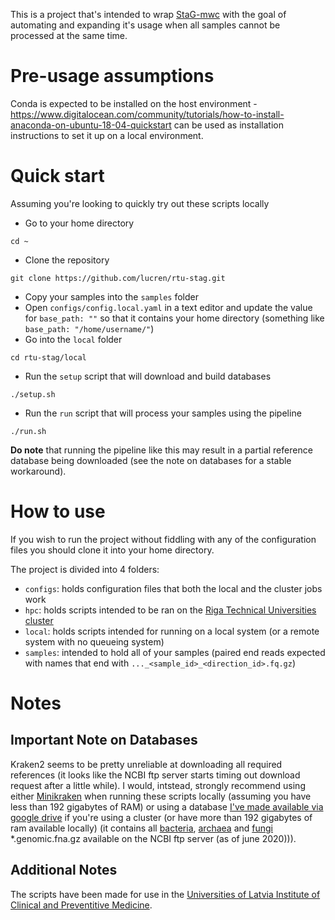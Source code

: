 This is a project that's intended to wrap [StaG-mwc](https://github.com/ctmrbio/stag-mwc) with the goal of automating and expanding it's usage when all samples cannot be processed at the same time.

# Pre-usage assumptions

Conda is expected to be installed on the host environment - https://www.digitalocean.com/community/tutorials/how-to-install-anaconda-on-ubuntu-18-04-quickstart can be used as installation instructions to set it up on a local environment.

# Quick start

Assuming you're looking to quickly try out these scripts locally
* Go to your home directory 
```
cd ~
```
* Clone the repository
```
git clone https://github.com/lucren/rtu-stag.git
```
* Copy your samples into the `samples` folder
* Open `configs/config.local.yaml` in a text editor and update the value for `base_path: ""` so that it contains your home directory (something like `base_path: "/home/username/"`)
* Go into the `local` folder
```
cd rtu-stag/local
```
* Run the `setup` script that will download and build databases 
```
./setup.sh
```
* Run the `run` script that will process your samples using the pipeline
```
./run.sh
```

**Do note** that running the pipeline like this may result in a partial reference database being downloaded (see the note on databases for a stable workaround).

# How to use

If you wish to run the project without fiddling with any of the configuration files you should clone it into your home directory.

The project is divided into 4 folders:
* `configs`: holds configuration files that both the local and the cluster jobs work
* `hpc`: holds scripts intended to be ran on the [Riga Technical Universities cluster](https://hpc.rtu.lv/)
* `local`: holds scripts intended for running on a local system (or a remote system with no queueing system)
* `samples`: intended to hold all of your samples (paired end reads expected with names that end with `..._<sample_id>_<direction_id>.fq.gz`)

# Notes

## Important Note on Databases

Kraken2 seems to be pretty unreliable at downloading all required references (it looks like the NCBI ftp server starts timing out download request after a little while). I would, intstead, strongly recommend using either [Minikraken](https://ccb.jhu.edu/software/kraken2/index.shtml?t=downloads) when running these scripts locally (assuming you have less than 192 gigabytes of RAM) or using a database [I've made available via google drive](https://drive.google.com/file/d/1PSdMtl6LDXdn7VvjjIwVTPEtISoQqXmm/view) if you're using a cluster (or have more than 192 gigabytes of ram available locally) (it contains all [bacteria](https://ftp.ncbi.nlm.nih.gov/refseq/release/bacteria/), [archaea](https://ftp.ncbi.nlm.nih.gov/refseq/release/archaea/) and [fungi](https://ftp.ncbi.nlm.nih.gov/refseq/release/fungi/) *.genomic.fna.gz available on the NCBI ftp server (as of june 2020))).

## Additional Notes

The scripts have been made for use in the [Universities of Latvia Institute of Clinical and Preventitive Medicine](https://www.kpmi.lu.lv/en-gb/).